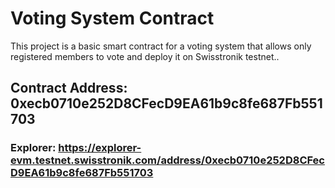 # Voting System Contract

This project is a basic smart contract for a voting system that allows only registered members to vote and deploy it on Swisstronik testnet..

## Contract Address: 0xecb0710e252D8CFecD9EA61b9c8fe687Fb551703
### Explorer: https://explorer-evm.testnet.swisstronik.com/address/0xecb0710e252D8CFecD9EA61b9c8fe687Fb551703
